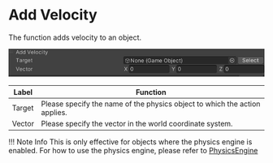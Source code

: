 # Add Velocity

The function adds velocity to an object.

![PhysicsAddVelocity](img/PhysicsAddVelocity.jpg)

|  Label |  Function  |
| ----   | ---- |
| Target | Please specify the name of the physics object to which the action applies. |
| Vector | Please specify the vector in the world coordinate system. |

!!! Note Info
    This is only effective for objects where the physics engine is enabled.
    For how to use the physics engine, please refer to [PhysicsEngine](../../WorldMakingGuide/PhysicsEngine.md)